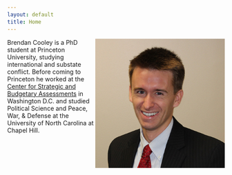 ```yaml
---
layout: default
title: Home
---
```


<img align="right" src="public/bc.jpg" width="300" height="300">

Brendan Cooley is a PhD student at Princeton University, studying international and substate conflict. Before coming to Princeton he worked at the [Center for Strategic and Budgetary Assessments](http://http://csbaonline.org/) in Washington D.C. and studied Political Science and Peace, War, & Defense at the University of North Carolina at Chapel Hill.
